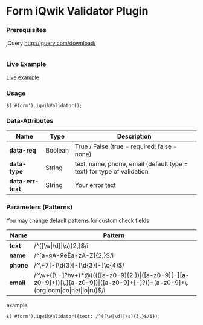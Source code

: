 <h1>Form iQwik Validator Plugin</h1>

<h3>Prerequisites</h3>
<p>jQuery <a href="http://jquery.com/download/" rel="nofollow">http://jquery.com/download/</a></p>
<pre><code><script type="text/javascript" src="./js/iqwik-validator.min.js"></script></code></pre>

<h3>Live Example</h3>
<p><a href="https://iqwik.github.io/iqwik-validator/" rel="nofollow">Live example</a></p>

<h3>Usage</h3>
<pre><code>$('#form').iqwikValidator();</code></pre>

<h3>Data-Attributes</h3>
<table>
  <thead>
    <tr>
      <th>Name</th>
      <th>Type</th>
      <th>Description</th>
    </tr>
  </thead>
  <tbody>
    <tr>
      <td><strong>data-req</strong></td>
      <td>Boolean</td>
      <td>True / False (true = required; false = none)</td>
    </tr>
    <tr>
      <td><strong>data-type</strong></td>
      <td>String</td>
      <td>text, name, phone, email (default type = text) for type of validation</td>
    </tr>
    <tr>
      <td><strong>data-err-text</strong></td>
      <td>String</td>
      <td>Your error text</td>
    </tr>
  </tbody>
</table>

<h3>Parameters (Patterns)</h3>
<p>You may change default patterns for custom check fields</p>
<table>
  <thead>
    <tr>
      <th>Name</th>
      <th>Pattern</th>
    </tr>
  </thead>
  <tbody>
    <tr>
      <td><strong>text</strong></td>
      <td>/^([\w|\d]|\s){2,}$/i</td>
    </tr>
    <tr>
      <td><strong>name</strong></td>
      <td>/^[а-яА-ЯёЁa-zA-Z]{2,}$/i</td>
    </tr>      
    <tr>
      <td><strong>phone</strong></td>
      <td>/^\+7[-]\d{3}[-]\d{3}[-]\d{4}$/</td>
    </tr>
    <tr>
      <td><strong>email</strong></td>
      <td>/^\w+([\.-]?\w+)*@(((([a-z0-9]{2,})|([a-z0-9][-][a-z0-9]+))[\.][a-z0-9])|([a-z0-9]+[-]?))+[a-z0-9]+\.(org|com|co|net|io|ru)$/i</td>
    </tr>
  </tbody>
</table>
<p>example</p>
<pre><code>$('#form').iqwikValidator({text: /^([\w|\d]|\s){3,}$/i});</code></pre>

